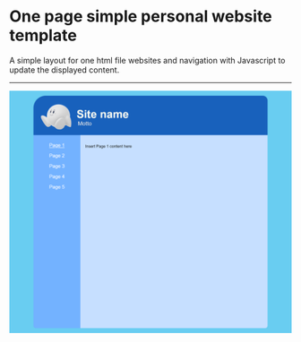 # One page simple personal website template
A simple layout for one html file websites and navigation with Javascript to update the displayed content.<hr>
![Preview](preview.png)
